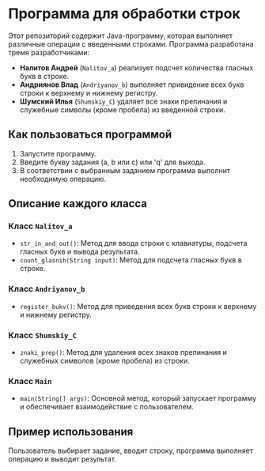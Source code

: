 # Программа для обработки строк

Этот репозиторий содержит Java-программу, которая выполняет различные операции с введенными строками. Программа разработана тремя разработчиками:

- **Налитов Андрей** (`Nalitov_a`) реализует подсчет количества гласных букв в строке.
- **Андриянов Влад** (`Andriyanov_b`) выполняет привидение всех букв строки к верхнему и нижнему регистру.
- **Шумский Илья** (`Shumskiy_C`) удаляет все знаки препинания и служебные символы (кроме пробела) из введенной строки.

## Как пользоваться программой

1. Запустите программу.
2. Введите букву задания (a, b или c) или 'q' для выхода.
3. В соответствии с выбранным заданием программа выполнит необходимую операцию.

## Описание каждого класса

### Класс `Nalitov_a`

- `str_in_and_out()`: Метод для ввода строки с клавиатуры, подсчета гласных букв и вывода результата.
- `count_glasnih(String input)`: Метод для подсчета гласных букв в строке.

### Класс `Andriyanov_b`

- `register_bukv()`: Метод для приведения всех букв строки к верхнему и нижнему регистру.

### Класс `Shumskiy_C`

- `znaki_prep()`: Метод для удаления всех знаков препинания и служебных символов (кроме пробела) из строки.

### Класс `Main`

- `main(String[] args)`: Основной метод, который запускает программу и обеспечивает взаимодействие с пользователем.

## Пример использования

Пользователь выбирает задание, вводит строку, программа выполняет операцию и выводит результат.


